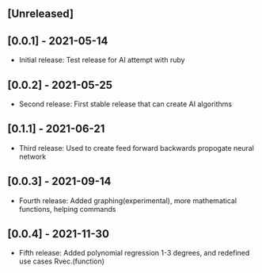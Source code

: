 ## [Unreleased]

## [0.0.1] - 2021-05-14
- Initial release:
Test release for AI attempt with ruby
## [0.0.2] - 2021-05-25
- Second release:
First stable release that can create AI algorithms
## [0.1.1] - 2021-06-21
- Third release:
Used to create feed forward backwards propogate neural network
## [0.0.3] - 2021-09-14
- Fourth release:
Added graphing(experimental), more mathematical functions, helping commands
## [0.0.4] - 2021-11-30
- Fifth release:
Added polynomial regression 1-3 degrees, and redefined use cases Rvec.(function)
